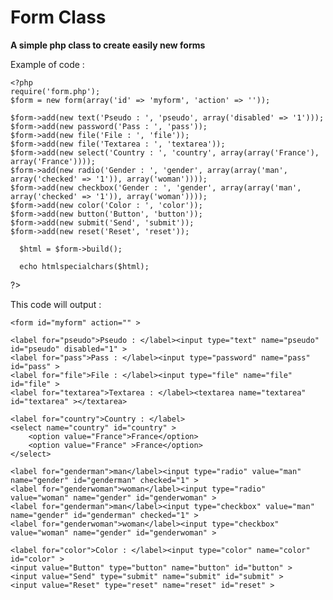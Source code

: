 Form Class
==========
**A simple php class to create easily new forms**

Example of code : 

    <?php
    require('form.php');
    $form = new form(array('id' => 'myform', 'action' => ''));
  
  	$form->add(new text('Pseudo : ', 'pseudo', array('disabled' => '1')));
  	$form->add(new password('Pass : ', 'pass'));
  	$form->add(new file('File : ', 'file'));
  	$form->add(new file('Textarea : ', 'textarea'));
  	$form->add(new select('Country : ', 'country', array(array('France'), array('France'))));
  	$form->add(new radio('Gender : ', 'gender', array(array('man', array('checked' => '1')), array('woman'))));
  	$form->add(new checkbox('Gender : ', 'gender', array(array('man', array('checked' => '1')), array('woman'))));
  	$form->add(new color('Color : ', 'color'));
  	$form->add(new button('Button', 'button'));
  	$form->add(new submit('Send', 'submit'));
  	$form->add(new reset('Reset', 'reset'));
	  
	  $html = $form->build();
	  
	  echo htmlspecialchars($html);
?>

This code will output :

    <form id="myform" action="" >

	<label for="pseudo">Pseudo : </label><input type="text" name="pseudo" id="pseudo" disabled="1" >
	<label for="pass">Pass : </label><input type="password" name="pass" id="pass" >
	<label for="file">File : </label><input type="file" name="file" id="file" >
	<label for="textarea">Textarea : </label><textarea name="textarea" id="textarea" ></textarea>

	<label for="country">Country : </label>
	<select name="country" id="country" >
		<option value="France">France</option>
		<option value="France" >France</option>
	</select>

	<label for="genderman">man</label><input type="radio" value="man" name="gender" id="genderman" checked="1" >
	<label for="genderwoman">woman</label><input type="radio" value="woman" name="gender" id="genderwoman" >
	<label for="genderman">man</label><input type="checkbox" value="man" name="gender" id="genderman" checked="1" >
	<label for="genderwoman">woman</label><input type="checkbox" value="woman" name="gender" id="genderwoman" >

	<label for="color">Color : </label><input type="color" name="color" id="color" >
	<input value="Button" type="button" name="button" id="button" >
	<input value="Send" type="submit" name="submit" id="submit" >
	<input value="Reset" type="reset" name="reset" id="reset" >
</form>
